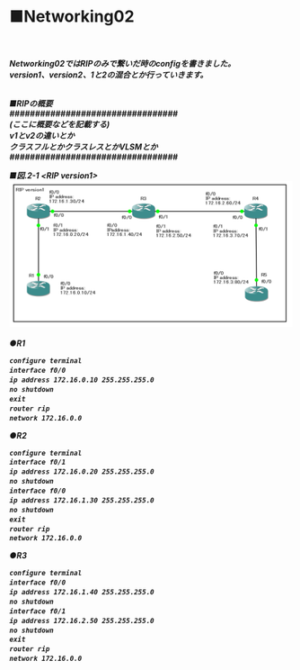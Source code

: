 <h1>■Networking02</h2><br>
<h5>Networking02ではRIPのみで繋いだ時のconfigを書きました。<br>
version1、version2、1と2の混合とか行っていきます。<br><br>

■RIPの概要<br>
#################################<br>
(ここに概要などを記載する)<br>
v1とv2の違いとか<br>
クラスフルとかクラスレスとかVLSMとか<br>
#################################<br>

■図.2-1 \<RIP version1\><br>
<img src="https://raw.githubusercontent.com/sola-akiduki/networking_info/master/NetworkConfig/images/Networking02_RIP_v1.PNG"><br><br>
●R1
```html
configure terminal
interface f0/0
ip address 172.16.0.10 255.255.255.0
no shutdown
exit
router rip
network 172.16.0.0
```
●R2
```html
configure terminal
interface f0/1
ip address 172.16.0.20 255.255.255.0
no shutdown
interface f0/0
ip address 172.16.1.30 255.255.255.0
no shutdown
exit
router rip
network 172.16.0.0
```
●R3
```html
configure terminal
interface f0/0
ip address 172.16.1.40 255.255.255.0
no shutdown
interface f0/1
ip address 172.16.2.50 255.255.255.0
no shutdown
exit
router rip
network 172.16.0.0
```
